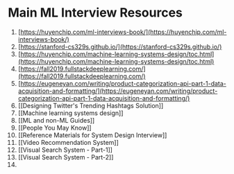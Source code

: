 # Main ML Interview Resources

1. [https://huyenchip.com/ml-interviews-book/](https://huyenchip.com/ml-interviews-book/)
2. [https://stanford-cs329s.github.io/](https://stanford-cs329s.github.io/)
3. [https://huyenchip.com/machine-learning-systems-design/toc.html](https://huyenchip.com/machine-learning-systems-design/toc.html)
4. [https://fall2019.fullstackdeeplearning.com/](https://fall2019.fullstackdeeplearning.com/)
5. [https://eugeneyan.com/writing/product-categorization-api-part-1-data-acquisition-and-formatting/](https://eugeneyan.com/writing/product-categorization-api-part-1-data-acquisition-and-formatting/)
6. [[Designing Twitter's Trending Hashtags Solution]]
7. [[Machine learning systems design]]
8. [[ML and non-ML Guides]]
9. [[People You May Know]]
10. [[Reference Materials for System Design Interview]]
11. [[Video Recommendation System]]
12. [[Visual Search System - Part-1]]
13. [[Visual Search System - Part-2]]
14. 